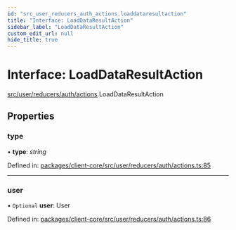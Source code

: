 ```yaml
---
id: "src_user_reducers_auth_actions.loaddataresultaction"
title: "Interface: LoadDataResultAction"
sidebar_label: "LoadDataResultAction"
custom_edit_url: null
hide_title: true
---
```


# Interface: LoadDataResultAction

[src/user/reducers/auth/actions](../modules/src_user_reducers_auth_actions.md).LoadDataResultAction

## Properties

### type

• **type**: *string*

Defined in: [packages/client-core/src/user/reducers/auth/actions.ts:85](https://github.com/xr3ngine/xr3ngine/blob/673ad6a5f/packages/client-core/src/user/reducers/auth/actions.ts#L85)

___

### user

• `Optional` **user**: User

Defined in: [packages/client-core/src/user/reducers/auth/actions.ts:86](https://github.com/xr3ngine/xr3ngine/blob/673ad6a5f/packages/client-core/src/user/reducers/auth/actions.ts#L86)
